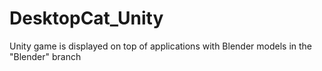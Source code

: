 # DesktopCat_Unity
Unity game is displayed on top of applications with Blender models in the "Blender" branch
